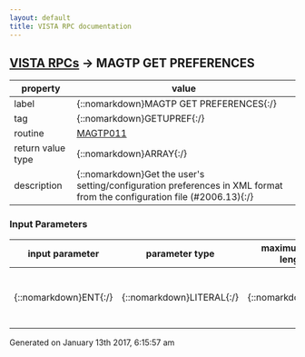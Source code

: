 ```yaml
---
layout: default
title: VISTA RPC documentation
---
```




## [VISTA RPCs](TableOfContent.md) &#8594; MAGTP GET PREFERENCES 

 property | value 
--- | --- 
 label | {::nomarkdown}MAGTP GET PREFERENCES{:/}
 tag | {::nomarkdown}GETUPREF{:/}
 routine | [MAGTP011](http://code.osehra.org/dox/Routine_MAGTP011_source.html)
 return value type | {::nomarkdown}ARRAY{:/}
 description | {::nomarkdown}Get the user's setting/configuration preferences in XML format from the configuration file (#2006.13){:/}

### Input Parameters

| input parameter | parameter type | maximum data length | required | description | 
| --- | --- | --- | --- | --- | 
| {::nomarkdown}ENT{:/} | {::nomarkdown}LITERAL{:/} | {::nomarkdown}30{:/} | {::nomarkdown}true{:/} | {::nomarkdown}DUZ^LABELDUZ of user whose preferences are to be retrievedLABEL of preference sectionIf DUZ is null, default to current DUZ{:/} | 




 Generated on January 13th 2017, 6:15:57 am